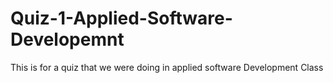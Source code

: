# Quiz-1-Applied-Software-Developemnt
This is for a  quiz that we were doing in applied software Development Class

